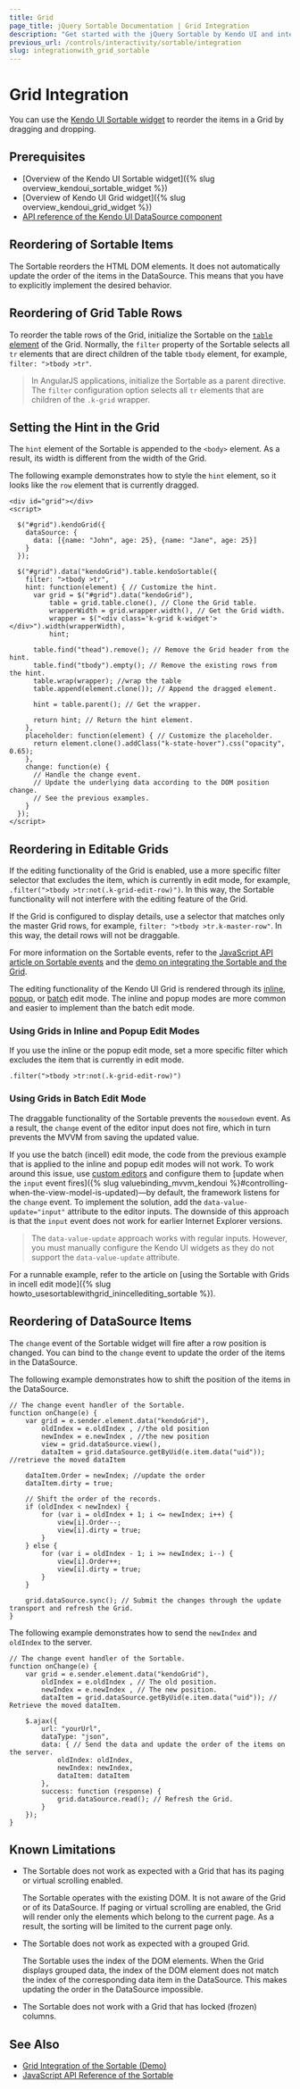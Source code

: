```yaml
---
title: Grid
page_title: jQuery Sortable Documentation | Grid Integration
description: "Get started with the jQuery Sortable by Kendo UI and integrate the widget with the Kendo UI Grid."
previous_url: /controls/interactivity/sortable/integration
slug: integrationwith_grid_sortable
---
```


# Grid Integration

You can use the [Kendo UI Sortable widget](https://demos.telerik.com/kendo-ui/sortable/index) to reorder the items in a Grid by dragging and dropping.

## Prerequisites

* [Overview of the Kendo UI Sortable widget]({% slug overview_kendoui_sortable_widget %})
* [Overview of Kendo UI Grid widget]({% slug overview_kendoui_grid_widget %})
* [API reference of the Kendo UI DataSource component](/api/javascript/data/datasource#methods)

## Reordering of Sortable Items

The Sortable reorders the HTML DOM elements. It does not automatically update the order of the items in the DataSource. This means that you have to explicitly implement the desired behavior.

## Reordering of Grid Table Rows

To reorder the table rows of the Grid, initialize the Sortable on the [`table` element](/api/javascript/ui/grid#fields-table) of the Grid. Normally, the `filter` property of the Sortable selects all `tr` elements that are direct children of the table `tbody` element, for example, `filter: ">tbody >tr"`.

> In AngularJS applications, initialize the Sortable as a parent directive. The `filter` configuration option selects all `tr` elements that are children of the `.k-grid` wrapper. 

## Setting the Hint in the Grid

The `hint` element of the Sortable is appended to the `<body>` element. As a result, its width is different from the width of the Grid.

The following example demonstrates how to style the `hint` element, so it looks like the `row` element that is currently dragged.

    <div id="grid"></div>
    <script>

      $("#grid").kendoGrid({
        dataSource: {
          data: [{name: "John", age: 25}, {name: "Jane", age: 25}]
        }
      });

      $("#grid").data("kendoGrid").table.kendoSortable({
        filter: ">tbody >tr",
        hint: function(element) { // Customize the hint.
          var grid = $("#grid").data("kendoGrid"),
              table = grid.table.clone(), // Clone the Grid table.
              wrapperWidth = grid.wrapper.width(), // Get the Grid width.
              wrapper = $("<div class='k-grid k-widget'></div>").width(wrapperWidth),
              hint;

          table.find("thead").remove(); // Remove the Grid header from the hint.
          table.find("tbody").empty(); // Remove the existing rows from the hint.
          table.wrap(wrapper); //wrap the table
          table.append(element.clone()); // Append the dragged element.

          hint = table.parent(); // Get the wrapper.

          return hint; // Return the hint element.
        },
        placeholder: function(element) { // Customize the placeholder.
          return element.clone().addClass("k-state-hover").css("opacity", 0.65);
        },
        change: function(e) {
          // Handle the change event.
          // Update the underlying data according to the DOM position change.
          // See the previous examples.
        }
      });
    </script>

## Reordering in Editable Grids

If the editing functionality of the Grid is enabled, use a more specific filter selector that excludes the item, which is currently in edit mode, for example, `.filter(">tbody >tr:not(.k-grid-edit-row)")`. In this way, the Sortable functionality will not interfere with the editing feature of the Grid.

If the Grid is configured to display details, use a selector that matches only the master Grid rows, for example, `filter: ">tbody >tr.k-master-row"`. In this way, the detail rows will not be draggable.

For more information on the Sortable events, refer to the [JavaScript API article on Sortable events](/api/javascript/ui/sortable#events) and the [demo on integrating the Sortable and the Grid](https://demos.telerik.com/kendo-ui/web/sortable/integration-grid.html).

The editing functionality of the Kendo UI Grid is rendered through its [inline](https://demos.telerik.com/kendo-ui/grid/editing-inline), [popup](https://demos.telerik.com/kendo-ui/grid/editing-popup), or [batch](https://demos.telerik.com/kendo-ui/grid/editing) edit mode. The inline and popup modes are more common and easier to implement than the batch edit mode.

### Using Grids in Inline and Popup Edit Modes

If you use the inline or the popup edit mode, set a more specific filter which excludes the item that is currently in edit mode.

    .filter(">tbody >tr:not(.k-grid-edit-row)")

### Using Grids in Batch Edit Mode

The draggable functionality of the Sortable prevents the `mousedown` event. As a result, the `change` event of the editor input does not fire, which in turn prevents the MVVM from saving the updated value.

If you use the batch (incell) edit mode, the code from the previous example that is applied to the inline and popup edit modes will not work. To work around this issue, use [custom editors](/api/javascript/ui/grid/configuration/columns.editor) and configure them to [update when the `input` event fires]({% slug valuebinding_mvvm_kendoui %}#controlling-when-the-view-model-is-updated)&mdash;by default, the framework listens for the `change` event. To implement the solution, add the `data-value-update="input"` attribute to the editor inputs. The downside of this approach is that the `input` event does not work for earlier Internet Explorer versions.

> The `data-value-update` approach works with regular inputs. However, you must manually configure the Kendo UI widgets as they do not support the `data-value-update` attribute.

For a runnable example, refer to the article on [using the Sortable with Grids in incell edit mode]({% slug howto_usesortablewithgrid_inincellediting_sortable %}).

## Reordering of DataSource Items

The `change` event of the Sortable widget will fire after a row position is changed. You can bind to the `change` event to update the order of the items in the DataSource.

The following example demonstrates how to shift the position of the items in the DataSource.

    // The change event handler of the Sortable.
    function onChange(e) {
        var grid = e.sender.element.data("kendoGrid"),
            oldIndex = e.oldIndex , //the old position
            newIndex = e.newIndex , //the new position
            view = grid.dataSource.view(),
            dataItem = grid.dataSource.getByUid(e.item.data("uid")); //retrieve the moved dataItem

        dataItem.Order = newIndex; //update the order
        dataItem.dirty = true;

        // Shift the order of the records.
        if (oldIndex < newIndex) {
            for (var i = oldIndex + 1; i <= newIndex; i++) {
                view[i].Order--;
                view[i].dirty = true;
            }
        } else {
            for (var i = oldIndex - 1; i >= newIndex; i--) {
                view[i].Order++;
                view[i].dirty = true;
            }
        }

        grid.dataSource.sync(); // Submit the changes through the update transport and refresh the Grid.
    }

The following example demonstrates how to send the `newIndex` and `oldIndex` to the server.

    // The change event handler of the Sortable.
    function onChange(e) {
        var grid = e.sender.element.data("kendoGrid"),
            oldIndex = e.oldIndex , // The old position.
            newIndex = e.newIndex , // The new position.
            dataItem = grid.dataSource.getByUid(e.item.data("uid")); // Retrieve the moved dataItem.

        $.ajax({
            url: "yourUrl",
            dataType: "json",
            data: { // Send the data and update the order of the items on the server.
                oldIndex: oldIndex,
                newIndex: newIndex,
                dataItem: dataItem
            },
            success: function (response) {
                grid.dataSource.read(); // Refresh the Grid.
            }
        });
    }

## Known Limitations

* The Sortable does not work as expected with a Grid that has its paging or virtual scrolling enabled.

  The Sortable operates with the existing DOM. It is not aware of the Grid or of its DataSource. If paging or virtual scrolling are enabled, the Grid will render only the elements which belong to the current page. As a result, the sorting will be limited to the current page only.

* The Sortable does not work as expected with a grouped Grid.

  The Sortable uses the index of the DOM elements. When the Grid displays grouped data, the index of the DOM element does not match the index of the corresponding data item in the DataSource. This makes updating the order in the DataSource impossible.

* The Sortable does not work with a Grid that has locked (frozen) columns.

## See Also

* [Grid Integration of the Sortable (Demo)](https://demos.telerik.com/kendo-ui/sortable/integration-grid)
* [JavaScript API Reference of the Sortable](/api/javascript/ui/sortable)
